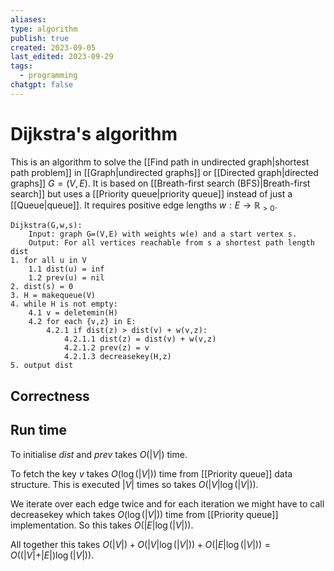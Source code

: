 ```yaml
---
aliases: 
type: algorithm
publish: true
created: 2023-09-05
last_edited: 2023-09-29
tags:
  - programming
chatgpt: false
---
```

# Dijkstra's algorithm

This is an algorithm to solve the [[Find path in undirected graph|shortest path problem]] in [[Graph|undirected graphs]] or [[Directed graph|directed graphs]] $G = (V,E)$. It is based on [[Breath-first search (BFS)|Breath-first search]] but uses a [[Priority queue|priority queue]] instead of just a [[Queue|queue]]. It requires positive edge lengths $w: E \rightarrow \mathbb{R}_{>0}$.

```pseudocode
Dijkstra(G,w,s):
	Input: graph G=(V,E) with weights w(e) and a start vertex s.
	Output: For all vertices reachable from s a shortest path length dist
1. for all u in V
	1.1 dist(u) = inf
	1.2 prev(u) = nil
2. dist(s) = 0
3. H = makequeue(V)
4. while H is not empty:
	4.1 v = deletemin(H)
	4.2 for each {v,z} in E:
		4.2.1 if dist(z) > dist(v) + w(v,z):
			4.2.1.1 dist(z) = dist(v) + w(v,z)
			4.2.1.2 prev(z) = v
			4.2.1.3 decreasekey(H,z)
5. output dist
```

## Correctness


## Run time

To initialise $dist$ and $prev$ takes $O(\vert V \vert)$ time.

To fetch the key $v$ takes $O(\log(\vert V \vert))$ time from [[Priority queue]] data structure. This is executed $\vert V \vert$ times so takes $O(\vert V \vert \log(\vert V \vert))$.

We iterate over each edge twice and for each iteration we might have to call decreasekey which takes $O(\log(\vert V \vert))$ time from [[Priority queue]] implementation. So this takes $O(\vert E \vert \log(\vert V \vert))$. 

All together this takes $O(\vert V \vert) + O(\vert V \vert \log(\vert V \vert)) + O(\vert E \vert \log(\vert V \vert)) = O((\vert V \vert + \vert E \vert) \log(\vert V \vert))$.